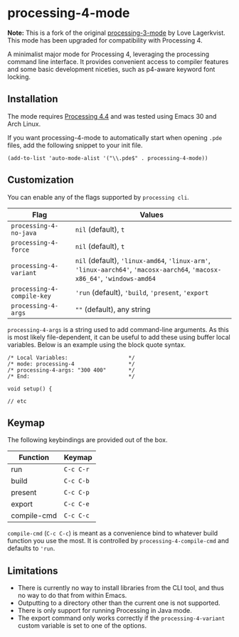 # processing-4-mode

**Note:** This is a fork of the original [processing-3-mode](https://github.com/motform/processing-3-mode) by Love Lagerkvist.
This mode has been upgraded for compatibility with Processing 4.
                                                                       
A minimalist major mode for Processing 4, leveraging the processing command line interface.
It provides convenient access to compiler features and some basic development 
niceties, such as p4-aware keyword font locking.


## Installation 

The mode requires [Processing 4.4](https://processing.org/) and was tested using Emacs 30 and Arch Linux.

If you want processing-4-mode to automatically start when opening `.pde` files,
add the following snippet to your init file.

```elisp
(add-to-list 'auto-mode-alist '("\\.pde$" . processing-4-mode))
```


## Customization

You can enable any of the flags supported by `processing cli`.

| Flag                       | Values                                                                                                                    |
|----------------------------|---------------------------------------------------------------------------------------------------------------------------|
| `processing-4-no-java`     | `nil` (default), `t`                                                                                                      |
| `processing-4-force`       | `nil` (default), `t`                                                                                                      |
| `processing-4-variant`     | `nil` (default), `'linux-amd64`, `'linux-arm'`, `'linux-aarch64'`, `'macosx-aarch64`, `'macosx-x86_64'`, `'windows-amd64` |
| `processing-4-compile-key` | `'run` (default), `'build`, `'present`, `'export`                                                                         |
| `processing-4-args`        | `""` (default), any string                                                                                                |

`processing-4-args` is a string used to add command-line arguments.
As this is most likely file-dependent, it can be useful to add these using buffer local variables.
Below is an example using the block quote syntax.

```processing
/* Local Variables:                   */
/* mode: processing-4                 */
/* processing-4-args: "300 400"       */
/* End:                               */

void setup() {

// etc
```

## Keymap

The following keybindings are provided out of the box.

| Function                | Keymap    |
| ---                     | ---       |
| run                     | `C-c C-r` |
| build                   | `C-c C-b` |
| present                 | `C-c C-p` |
| export                  | `C-c C-e` |
| compile-cmd             | `C-c C-c` |

`compile-cmd` (`C-c C-c`) is meant as a convenience bind to whatever build function you use the most. 
It is controlled by `processing-4-compile-cmd` and defaults to `'run`.


## Limitations
* There is currently no way to install libraries from the CLI tool, and thus no way to do that from within Emacs.
* Outputting to a directory other than the current one is not supported.
* There is only support for running Processing in Java mode.
* The export command only works correctly if the `processing-4-variant` custom variable is set to one of the options.
